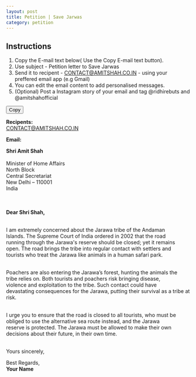 ```yaml
---
layout: post
title: Petition | Save Jarwas
category: petition
---
```


<script>
function copy(selector){
  var $temp = $("<div>");
  $("body").append($temp);
  $temp.attr("contenteditable", true)
       .html($(selector).html()).select()
       .on("focus", function() { document.execCommand('selectAll',false,null); })
       .focus();
  document.execCommand("copy");
  $temp.remove();

}
 </script>
 <script src="https://ajax.googleapis.com/ajax/libs/jquery/1.11.1/jquery.min.js"></script>
 <style>
     #axbuttonstwo{
  background-color: 	#ff1329;
  color:white;

  border: none;
  cursor: pointer;
  width: 100%;
  opacity: 0.9;
      font-weight: bold;
}
     #axbuttonstwo:hover{
        opacity: 1;
     }

    </style>
## Instructions
1. Copy the E-mail text below( Use the Copy E-mail text button).
2. Use subject - Petition letter to Save Jarwas
3. Send it to recipent - CONTACT@AMITSHAH.CO.IN - using your preffered email app (e.g Gmail)
4. You can edit the email content to add personalised messages.
5. (Optional) Post a Instagram story of your email and tag @ridhirebuts and @amitshahofficial
        
<button id="#axbuttonstwo"  onclick="copy('#demo')">Copy</button> 


  **Recipents:**    
 CONTACT@AMITSHAH.CO.IN
  
  **Email:**
<p id="demo">
<b>Shri Amit Shah</b>
<br><br>
Minister of Home Affairs <br> 
North Block<br>  
Central Secretariat  <br>
New Delhi – 110001  <br>
India<br>
<br><br>
  


  

<b>Dear Shri Shah,</b><br><br>

I am extremely concerned about the Jarawa tribe of the Andaman<br> Islands. The Supreme Court of India ordered in 2002 that the road<br> running through the Jarawa's reserve should be closed; yet it remains<br> open. The road brings the tribe into regular contact with settlers and<br> tourists who treat the Jarawa like animals in a human safari park.<br><br>

Poachers are also entering the Jarawa’s forest, hunting the animals the<br> tribe relies on. Both tourists and poachers risk bringing disease,<br> violence and exploitation to the tribe. Such contact could have<br> devastating consequences for the Jarawa, putting their survival as a tribe at risk.<br><br>

I urge you to ensure that the road is closed to all tourists, who must be<br> obliged to use the alternative sea route instead,  and the Jarawa<br> reserve is protected. The Jarawa must be allowed to make their own<br> decisions about their future, in their own time.<br><br>

Yours sincerely,<br>


Best Regards, <br>
__Your Name__
</p>
